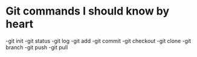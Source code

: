# Git commands I should know by heart

-git init
-git status
-git log
-git add
-git commit
-git checkout
-git clone
-git branch
-git push
-git pull
